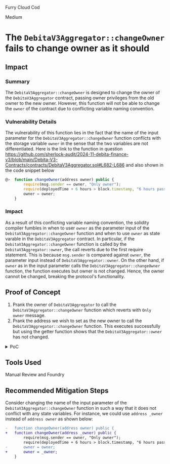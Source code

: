 Furry Cloud Cod

Medium

# The `DebitaV3Aggregator::changeOwner` fails to change owner as it should

## Impact
### Summary 
The `DebitaV3Aggregator::changeOwner` is designed to change the owner of the `DebitaV3Aggregator` contract, passing owner privileges from the old owner to the new owner. However, this function will not be able to change the `owner` of the contract due to conflicting variable naming convention. 

### Vulnerability Details
The vulnerability of this function lies in the fact that the name of the input parameter for the `DebitaV3Aggregator::changeOwner` function conflicts with the storage variable `owner` in the sense that the two variables are not differentiated.
Here is the link to the function in question https://github.com/sherlock-audit/2024-11-debita-finance-v3/blob/main/Debita-V3-Contracts/contracts/DebitaV3Aggregator.sol#L682-L686 and also shown in the code snippet below

```javascript
@>  function changeOwner(address owner) public {
        require(msg.sender == owner, "Only owner");
        require(deployedTime + 6 hours > block.timestamp, "6 hours passed");
        owner = owner;
    }
```

### Impact
As a result of this conflicting variable naming convention, the solidity compiler fumbles in when to user `owner` as the parameter input of the `DebitaV3Aggregator::changeOwner` function and when to use `owner` as state varable in the `DebitaV3Aggregator` contract. 
In particular, if the `DebitaV3Aggregator::changeOwner` function is called by the `DebitaV3Aggregator::owner`, the call reverts due to the first require statement. This is because `msg.sender` is compared against `owner`, the parameter input instead of `DebitaV3Aggregator::owner`. On the other hand, if `owner` as in the input parameter calls the `DebitaV3Aggregator::changeOwner` function, the function executes but owner is not changed.
Hence, the owner cannot be changed, breaking the protocol's functionality.

## Proof of Concept
1. Prank the owner of `DebitaV3Aggregator` to call the `DebitaV3Aggregator::changeOwner` function which reverts with `Only owner` message.
2. Prank the address we wish to set as the new owner to call the `DebitaV3Aggregator::changeOwner` function. This executes successfully but using the getter function shows that the `DebitaV3Aggregator::owner` has not changed.


<details>
<summary>PoC</summary>
Place the following code into `BasicDebitaAggregator.t.sol`.

```javascript
function test_SpomariaPoC_DebitaV3AggregatorCantChangeOwner() public {
        
        address aggregatorOwner = DebitaV3AggregatorContract.owner();

        address _newAggregatorOwner = makeAddr("new_owner");

        vm.startPrank(aggregatorOwner);
        vm.expectRevert("Only owner");
        DebitaV3AggregatorContract.changeOwner(_newAggregatorOwner);
        vm.stopPrank();

        vm.startPrank(_newAggregatorOwner);
        DebitaV3AggregatorContract.changeOwner(_newAggregatorOwner);
        vm.stopPrank();

        // assert that owner was not changed
        assertEq(DebitaV3AggregatorContract.owner(), aggregatorOwner);
    }
```

Now run `forge test --match-test test_SpomariaPoC_DebitaV3AggregatorCantChangeOwner -vvvv`

Output:
```javascript

Ran 1 test for test/local/Aggregator/BasicDebitaAggregator.t.sol:DebitaAggregatorTest
[PASS] test_SpomariaPoC_DebitaV3AggregatorCantChangeOwner() (gas: 20379)
Traces:
  [20379] DebitaAggregatorTest::test_SpomariaPoC_DebitaV3AggregatorCantChangeOwner()
    ├─ [2647] DebitaV3Aggregator::owner() [staticcall]
    │   └─ ← [Return] DebitaAggregatorTest: [0x7FA9385bE102ac3EAc297483Dd6233D62b3e1496]
    ├─ [0] VM::addr(<pk>) [staticcall]
    │   └─ ← [Return] new_owner: [0x8138d5842F59D3ce76a371b64D60b577155EF7E4]
    ├─ [0] VM::label(new_owner: [0x8138d5842F59D3ce76a371b64D60b577155EF7E4], "new_owner")
    │   └─ ← [Return] 
    ├─ [0] VM::startPrank(DebitaAggregatorTest: [0x7FA9385bE102ac3EAc297483Dd6233D62b3e1496])
    │   └─ ← [Return] 
    ├─ [0] VM::expectRevert(Only owner)
    │   └─ ← [Return] 
    ├─ [744] DebitaV3Aggregator::changeOwner(new_owner: [0x8138d5842F59D3ce76a371b64D60b577155EF7E4])
    │   └─ ← [Revert] revert: Only owner
    ├─ [0] VM::stopPrank()
    │   └─ ← [Return] 
    ├─ [0] VM::startPrank(new_owner: [0x8138d5842F59D3ce76a371b64D60b577155EF7E4])
    │   └─ ← [Return] 
    ├─ [2725] DebitaV3Aggregator::changeOwner(new_owner: [0x8138d5842F59D3ce76a371b64D60b577155EF7E4])
    │   └─ ← [Stop] 
    ├─ [0] VM::stopPrank()
    │   └─ ← [Return] 
    ├─ [647] DebitaV3Aggregator::owner() [staticcall]
    │   └─ ← [Return] DebitaAggregatorTest: [0x7FA9385bE102ac3EAc297483Dd6233D62b3e1496]
    ├─ [0] VM::assertEq(DebitaAggregatorTest: [0x7FA9385bE102ac3EAc297483Dd6233D62b3e1496], DebitaAggregatorTest: [0x7FA9385bE102ac3EAc297483Dd6233D62b3e1496]) [staticcall]
    │   └─ ← [Return] 
    └─ ← [Return] 

Suite result: ok. 1 passed; 0 failed; 0 skipped; finished in 6.75ms (373.33µs CPU time)

Ran 1 test suite in 17.96ms (6.75ms CPU time): 1 tests passed, 0 failed, 0 skipped (1 total tests)

```

</details>

## Tools Used

Manual Review and Foundry


## Recommended Mitigation Steps
Consider changing the name of the input parameter of the `DebitaV3Aggregator::changeOwner` function in such a way that it does not conflict with any state variables. For instance, we could use `address _owner` instead of `address owner` as shown below:

```diff
-   function changeOwner(address owner) public {
+   function changeOwner(address _owner) public {
        require(msg.sender == owner, "Only owner");
        require(deployedTime + 6 hours > block.timestamp, "6 hours passed");
-       owner = owner;
+       owner = _owner;
    }
```
